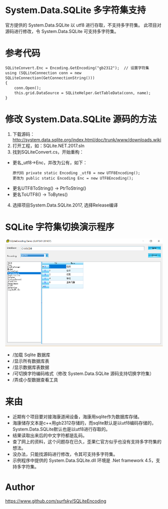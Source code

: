 # System.Data.SQLite 多字符集支持

官方提供的 System.Data.SQLite 以 utf8 进行存取，不支持多字符集。
此项目对源码进行修改，令 System.Data.SQLite 可支持多字符集。


# 参考代码
```
SQLiteConvert.Enc = Encoding.GetEncoding("gb2312");  // 设置字符集
using (SQLiteConnection conn = new SQLiteConnection(GetConnectionString()))
{
    conn.Open();
    this.grid.DataSource = SQLiteHelper.GetTableData(conn, name);
}
```


# 修改 System.Data.SQLite 源码的方法

1. 下载源码：http://system.data.sqlite.org/index.html/doc/trunk/www/downloads.wiki
2. 打开工程，如：SQLite.NET.2017.sln
3. 找到SQLiteConvert.cs，开始重构：

  - 更名_utf8->Enc，并改为公有，如下：
    ```
    原代码 private static Encoding _utf8 = new UTF8Encoding();
    更改为 public static Encoding Enc = new UTF8Encoding();
    ```
  - 更名UTF8ToString() -> PtrToString()
  - 更名ToUTF8() -> ToBytes()
  
4. 选择项目System.Data.SQLite.2017, 选择Release编译


# SQLite 字符集切换演示程序

![](https://github.com/surfsky/SQLiteEncoding/blob/master/snap.png?raw=true)
- /加载 Sqlite 数据库
- /显示所有数据库表
- /显示数据库表数据
- /可切换字符编码格式（修改 System.Data.SQLite 源码支持切换字符集）
- /弄成小型数据查看工具


# 来由

- 近期有个项目要对接海康道闸设备，海康用sqlite作为数据库存储。
- 海康储存文本是c++用gb2312存储的，而sqlite默认是以utf8编码存储的，System.Data.SQLite默认也是以utf8进行存取的。
- 结果读取出来后的中文字符都是乱码。
- 查了网上的资料，这个问题存在已久，歪果仁官方似乎也没有支持多字符集的想法。
- 没办法，只能找源码进行修改，令其可支持多字符集。
- 示例程序中提供的 System.Data.SQLite.dll 环境是 .Net framework 4.5，支持多字符集。

# Author

https://www.github.com/surfsky/SQLiteEncoding

